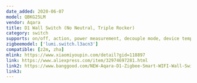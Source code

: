 ```yaml
---
date_added: 2020-06-07
model: QBKG25LM
vendor: Aqara
title: D1 Wall Switch (No Neutral, Triple Rocker)
category: switch
supports: on/off, action, power measurement, decouple mode, device temperature, led disabled night
zigbeemodel: ['lumi.switch.l3acn3']
compatible: [z2m, zha]
mlink: https://www.xiaomiyoupin.com/detail?gid=118897
link: https://www.aliexpress.com/item/32974697281.html
link2: https://www.banggood.com/NEW-Aqara-D1-Zigbee-Smart-WIFI-Wall-Switch-1-or-2-or-3-Gang-LIVE-or-NEUTRAL-LINE-Xiaomi-Mijia-APP-Remote-Controller-p-1644324.html
link3: 
---
```

